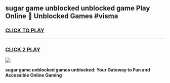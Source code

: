 
## sugar game unblocked unblocked game Play Online 👋 Unblocked Games #visma
<h3>
<a href="https://premium.freeplayer.one?title=sugar_game_unblocked&ref=21F">CLICK TO PLAY</a></h3>
<hr>

<h3>
<a href="https://premium.freeplayer.one?title=sugar_game_unblocked&ref=21F">CLICK 2 PLAY</a>
  
</h3>

<a href="https://premium.freeplayer.one?title=sugar_game_unblocked&ref=21F/"><img src="https://clearcache.store/games.png"></a>


**sugar game unblocked games unblocked: Your Gateway to Fun and Accessible Online Gaming**
